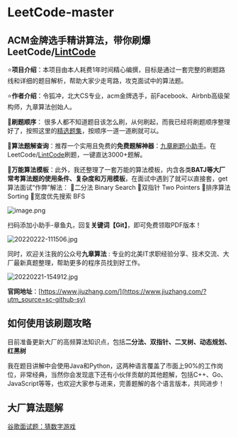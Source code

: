 # LeetCode-master
## ACM金牌选手精讲算法，带你刷爆LeetCode/[LintCode](https://www.lintcode.com/?utm_source=sc-github-sy)

⭐**项目介绍**：本项目由本人耗费1年时间精心编撰，目标是通过一套完整的刷题路线和详细的题目解析，帮助大家少走弯路，攻克面试中的算法题。

⭐**作者介绍**：令狐冲，北大CS专业，acm金牌选手，前Facebook、Airbnb高级架构师，九章算法创始人。


🎈**刷题顺序**： 很多人都不知道题目该怎么刷，从何刷起，而我已经将刷题顺序整理好了，按照这里的[精选题集](https://www.lintcode.com/collection/192/?utm_source=sc-github-sy)，按顺序一道一道刷就可以。

🎈**算法题解查询**：推荐一个实用且免费的**免费题解神器**：[九章刷题小助手](https://www.jiuzhang.com/problem/?utm_source=sc-github-sy)。在LeetCode/[LintCode](https://www.lintcode.com/?utm_source=sc-github-sy)刷题，一键直达3000+题解。

🎈**万能算法模板**：此外，我还整理了一套万能的算法模板，内含各类**BATJ等大厂常考算法题的使用条件、复杂度和万用模板**，在面试中遇到了就可以直接套，get算法面试“作弊”解法：
📌⼆分法 Binary Search
📌双指针 Two Pointers
📌排序算法 Sorting
📌宽度优先搜索 BFS

![image.png](https://upload-images.jianshu.io/upload_images/24356384-ee5d54b27eb8f244.png?imageMogr2/auto-orient/strip%7CimageView2/2/w/1240)

扫码添加小助手-章鱼丸，回复**关键词【Git】**，即可免费领取PDF版本！

![20220222-111506.jpg](https://upload-images.jianshu.io/upload_images/24356384-1552bfd6534ee1d1.jpg?imageMogr2/auto-orient/strip%7CimageView2/2/w/1240)

同时，欢迎关注我的公众号**九章算法** : 专业的北美IT求职经验分享、技术交流、大厂最新真题整理，帮助更多的程序员找到好工作。

![20220221-154912.jpg](https://upload-images.jianshu.io/upload_images/24356384-80aea596073cced2.jpg?imageMogr2/auto-orient/strip%7CimageView2/2/w/1240)

**官网地址**：[https://www.jiuzhang.com/](https://www.jiuzhang.com/?utm_source=sc-github-sy)

## 如何使用该刷题攻略

目前准备更新大厂的高频算法知识点，包括**二分法、双指针、二叉树、动态规划、红黑树**

我在题目讲解中会使用Java和Python，这两种语言覆盖了市面上90%的工作岗位，非常经典，当然你会发现底下还有小伙伴贡献的其他题解，包括C++、Go、JavaScript等等，也欢迎大家参与进来，完善题解的各个语言版本，共同进步！

## 大厂算法题解
[谷歌面试题：猜数字游戏](https://github.com/ninechapter-algorithm/LeetCode-master/blob/main/problem/%E8%B0%B7%E6%AD%8C%E9%9D%A2%E8%AF%95%E9%A2%98%EF%BC%9A%E7%8C%9C%E6%95%B0%E5%AD%97%E6%B8%B8%E6%88%8F.md)
